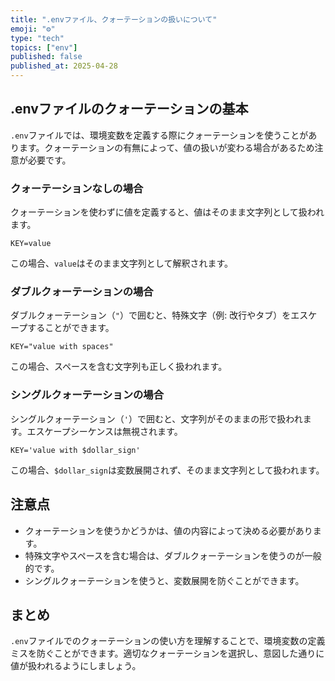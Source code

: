 ```yaml
---
title: ".envファイル、クォーテーションの扱いについて"
emoji: "⚙️"
type: "tech"
topics: ["env"]
published: false
published_at: 2025-04-28
---
```


## .envファイルのクォーテーションの基本

`.env`ファイルでは、環境変数を定義する際にクォーテーションを使うことがあります。クォーテーションの有無によって、値の扱いが変わる場合があるため注意が必要です。

### クォーテーションなしの場合
クォーテーションを使わずに値を定義すると、値はそのまま文字列として扱われます。

```
KEY=value
```

この場合、`value`はそのまま文字列として解釈されます。

### ダブルクォーテーションの場合
ダブルクォーテーション（`"`）で囲むと、特殊文字（例: 改行やタブ）をエスケープすることができます。

```
KEY="value with spaces"
```

この場合、スペースを含む文字列も正しく扱われます。

### シングルクォーテーションの場合
シングルクォーテーション（`'`）で囲むと、文字列がそのままの形で扱われます。エスケープシーケンスは無視されます。

```
KEY='value with $dollar_sign'
```

この場合、`$dollar_sign`は変数展開されず、そのまま文字列として扱われます。

## 注意点

- クォーテーションを使うかどうかは、値の内容によって決める必要があります。
- 特殊文字やスペースを含む場合は、ダブルクォーテーションを使うのが一般的です。
- シングルクォーテーションを使うと、変数展開を防ぐことができます。

## まとめ

`.env`ファイルでのクォーテーションの使い方を理解することで、環境変数の定義ミスを防ぐことができます。適切なクォーテーションを選択し、意図した通りに値が扱われるようにしましょう。
